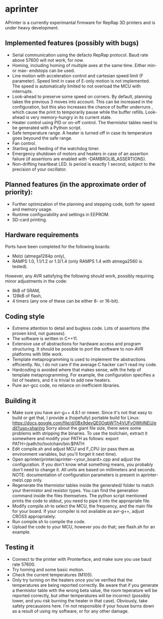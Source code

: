 aprinter
========

APrinter is a currently experimantal firmware for RepRap 3D printers and is under heavy development.

## Implemented features (possibly with bugs)

  * Serial communication using the defacto RepRap protocol. Baud rate above 57600 will not work, for now.
  * Homing, including homing of multiple axes at the same time. Either min- or max- endstops can be used.
  * Line motion with acceleration control and cartesian speed limit (F parameter).
    Speed limit in case of E-only motion is not implemented.
    The speed is automatically limited to not overload the MCU with interrupts.
  * Look-ahead to preserve some speed on corners. By default, planning takes the previous 3 moves into account.
    This can be increased in the configuration, but this
    also increases the chance of buffer underruns , which cause the print to temporarily pause while the buffer refills.
    Look-ahead is very memory-hungry in its current state.
  * Heater control using PID or on-off control. The thermistor tables need to be generated with a Python script.
  * Safe temperature range. A heater is turned off in case its temperature goes beyound the safe range.
  * Fan control.
  * Starting and feeding of the watchdog timer.
  * Emergency shutdown of motors and heaters in case of an assertion failure
    (if assertions are enabled with -DAMBROLIB_ASSERTIONS).
  * Non-drifting heartbeat LED. Is period is exactly 1 second, subject to the precision of your oscillator.

## Planned features (in the approximate order of priority):

  * Further optimization of the planning and stepping code, both for speed and memory usage.
  * Runtime configurability and settings in EEPROM.
  * SD-card printing.

## Hardware requirements

Ports have been completed for the following boards:

  * Melzi (atmega1284p only),
  * RAMPS 1.0, 1.1/1.2 or 1.3/1.4 (only RAMPS 1.4 with atmega2560 is tested).

However, any AVR satisfying the following should work, possibly requiring minor adjustments in the code:

  * 8kB of SRAM,
  * 128kB of flash,
  * 4 timers (any one of these can be either 8- or 16-bit).

## Coding style

  * Extreme attention to detail and bugless code. Lots of assertions (the proven kind, not guesses).
  * The software is written in C++11.
  * Extensive use of abstractions for hardware access and program structuring.
    It should be possible to port the software to non-AVR platforms with little work.
  * Template metaprogramming is used to implement the abstractions efficiently.
    No, I do not care if the average C hacker can't read my code.
  * Hardcoding is avoided where that makes sense, with the help of template metaprogramming.
    For example, the configuration specifies a list of heaters, and it is trivial to add new heaters.
  * Pure avr-gcc code, no reliance on inefficient libraries.

## Building it

  * Make sure you have avr-g++ 4.8.1 or newer.
    Since it's not that easy to build or get that, I provide a
    (hopefully) portable build for Linux: https://docs.google.com/file/d/0Bx9devQE0OqbWTh4VUFvOWhlNEU/edit?usp=sharing
    Sorry about the giant file size, there were some problems with stripping the binaries.
    To use the toolchain, extract it somewhere and modify your PATH as follows:
    export PATH=/path/to/toolchain/bin:$PATH
  * Edit compile.sh and adjust MCU and F_CPU (or pass them as environment variables, but you'll forget it next time).
  * Open aprinter/printer/aprinter-<your_board>.cpp and adjust the configuration.
    If you don't know what something means, you probably don't need to change it.
    All units are based on millimeters and seconds.
    NOTE: documentation of configuration parameters is present in aprinter-melzi.cpp only.
  * Regenerate the thermistor tables inside the generated/ folder to match your thermistor and resistor types.
    You can find the generation command inside the files themselves.
    The python script mentioned prints the code to stdout, you need to pipe it into the appropriate file.
  * Modify compile.sh to select the MCU, the frequency, and the main file for your board.
    If your compiler is not available as avr-g++, adjust CROSS appropriately.
  * Run compile.sh to compile the code.
  * Upload the code to your MCU, however you do that; see flash.sh for an example.

## Testing it

  * Connect to the printer with Pronterface, and make sure you use baud rate 57600.
  * Try homing and some basic motion.
  * Check the current temperatures (M105).
  * Only try turning on the heaters once you've verified that the temperatures are being reported correctly.
    Be aware that if you generate a thermistor table with the wrong beta value,
    the room teperature will be reported correctly, but other temperatures will be incorrect
    (possibly lower, and you risk burning the heater in that case).
    Obviously, take safety precausions here. I'm not responsible if your house burns down as a result of
    using my software, or for any other damage.
